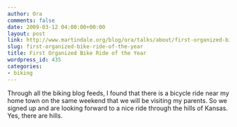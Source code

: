 ```yaml
---
author: Ora
comments: false
date: 2009-03-12 04:00:00+00:00
layout: post
link: http://www.martindale.org/blog/ora/talks/about/first-organized-bike-ride-of-the-year
slug: first-organized-bike-ride-of-the-year
title: First Organized Bike Ride of the Year
wordpress_id: 435
categories:
- biking
---
```


Through all the biking blog feeds, I found that there is a bicycle ride near my home town on the same weekend that we will be visiting my parents. So we signed up and are looking forward to a nice ride through the hills of Kansas. Yes, there are hills.
